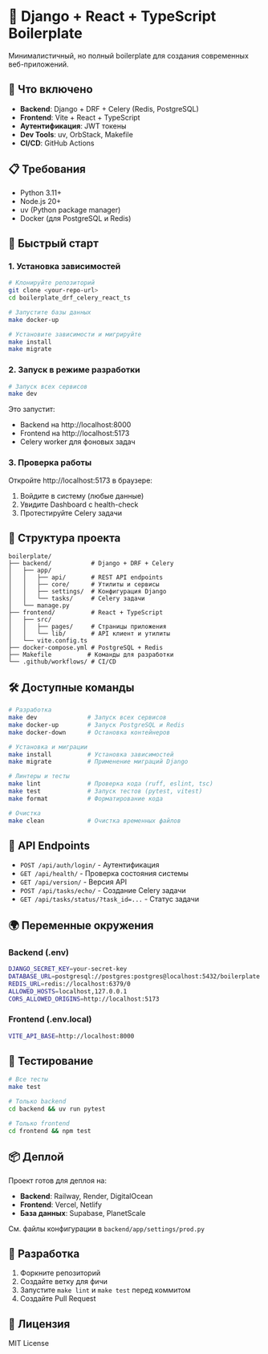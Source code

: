 # 🚀 Django + React + TypeScript Boilerplate

Минималистичный, но полный boilerplate для создания современных веб-приложений.

## 🎯 Что включено

- **Backend**: Django + DRF + Celery (Redis, PostgreSQL)
- **Frontend**: Vite + React + TypeScript
- **Аутентификация**: JWT токены
- **Dev Tools**: uv, OrbStack, Makefile
- **CI/CD**: GitHub Actions

## 📋 Требования

- Python 3.11+
- Node.js 20+
- uv (Python package manager)
- Docker (для PostgreSQL и Redis)

## 🚀 Быстрый старт

### 1. Установка зависимостей

```bash
# Клонируйте репозиторий
git clone <your-repo-url>
cd boilerplate_drf_celery_react_ts

# Запустите базы данных
make docker-up

# Установите зависимости и мигрируйте
make install
make migrate
```

### 2. Запуск в режиме разработки

```bash
# Запуск всех сервисов
make dev
```

Это запустит:
- Backend на http://localhost:8000
- Frontend на http://localhost:5173  
- Celery worker для фоновых задач

### 3. Проверка работы

Откройте http://localhost:5173 в браузере:
1. Войдите в систему (любые данные)
2. Увидите Dashboard с health-check
3. Протестируйте Celery задачи

## 📁 Структура проекта

```
boilerplate/
├── backend/           # Django + DRF + Celery
│   ├── app/
│   │   ├── api/       # REST API endpoints
│   │   ├── core/      # Утилиты и сервисы
│   │   ├── settings/  # Конфигурация Django
│   │   └── tasks/     # Celery задачи
│   └── manage.py
├── frontend/          # React + TypeScript
│   ├── src/
│   │   ├── pages/     # Страницы приложения
│   │   └── lib/       # API клиент и утилиты
│   └── vite.config.ts
├── docker-compose.yml # PostgreSQL + Redis
├── Makefile          # Команды для разработки
└── .github/workflows/ # CI/CD
```

## 🛠 Доступные команды

```bash
# Разработка
make dev              # Запуск всех сервисов
make docker-up        # Запуск PostgreSQL и Redis
make docker-down      # Остановка контейнеров

# Установка и миграции
make install          # Установка зависимостей
make migrate          # Применение миграций Django

# Линтеры и тесты
make lint             # Проверка кода (ruff, eslint, tsc)
make test             # Запуск тестов (pytest, vitest)
make format           # Форматирование кода

# Очистка
make clean            # Очистка временных файлов
```

## 🔧 API Endpoints

- `POST /api/auth/login/` - Аутентификация
- `GET /api/health/` - Проверка состояния системы
- `GET /api/version/` - Версия API
- `POST /api/tasks/echo/` - Создание Celery задачи
- `GET /api/tasks/status/?task_id=...` - Статус задачи

## 🌍 Переменные окружения

### Backend (.env)
```bash
DJANGO_SECRET_KEY=your-secret-key
DATABASE_URL=postgresql://postgres:postgres@localhost:5432/boilerplate
REDIS_URL=redis://localhost:6379/0
ALLOWED_HOSTS=localhost,127.0.0.1
CORS_ALLOWED_ORIGINS=http://localhost:5173
```

### Frontend (.env.local)
```bash
VITE_API_BASE=http://localhost:8000
```

## 🧪 Тестирование

```bash
# Все тесты
make test

# Только backend
cd backend && uv run pytest

# Только frontend  
cd frontend && npm test
```

## 📦 Деплой

Проект готов для деплоя на:
- **Backend**: Railway, Render, DigitalOcean
- **Frontend**: Vercel, Netlify
- **База данных**: Supabase, PlanetScale

См. файлы конфигурации в `backend/app/settings/prod.py`

## 🤝 Разработка

1. Форкните репозиторий
2. Создайте ветку для фичи
3. Запустите `make lint` и `make test` перед коммитом
4. Создайте Pull Request

## 📄 Лицензия

MIT License
